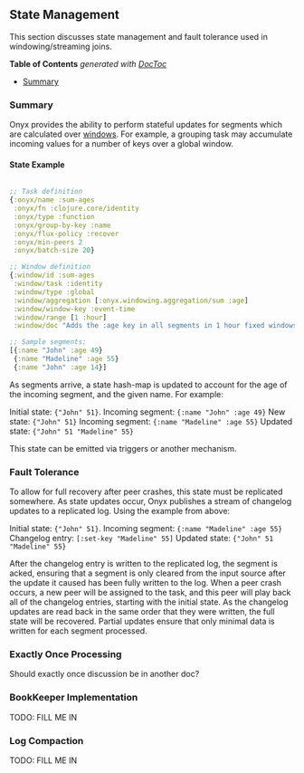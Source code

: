 ## State Management

This section discusses state management and fault tolerance used in windowing/streaming joins.

<!-- START doctoc generated TOC please keep comment here to allow auto update -->
<!-- DON'T EDIT THIS SECTION, INSTEAD RE-RUN doctoc TO UPDATE -->
**Table of Contents**  *generated with [DocToc](http://doctoc.herokuapp.com/)*

- [Summary](#summary)

<!-- END doctoc generated TOC please keep comment here to allow auto update -->

### Summary

Onyx provides the ability to perform stateful updates for segments which are
calculated over [windows](LINKTOWINDOWINGDOC.MD#FIXME). For example, a grouping
task may accumulate incoming values for a number of keys over a global window.

#### State Example

```clojure

;; Task definition
{:onyx/name :sum-ages
 :onyx/fn :clojure.core/identity
 :onyx/type :function
 :onyx/group-by-key :name
 :onyx/flux-policy :recover
 :onyx/min-peers 2
 :onyx/batch-size 20}

;; Window definition
{:window/id :sum-ages
 :window/task :identity
 :window/type :global
 :window/aggregation [:onyx.windowing.aggregation/sum :age]
 :window/window-key :event-time
 :window/range [1 :hour]
 :window/doc "Adds the :age key in all segments in 1 hour fixed windows"}

;; Sample segments:
[{:name "John" :age 49}
 {:name "Madeline" :age 55}
 {:name "John" :age 14}]
```

As segments arrive, a state hash-map is updated to account for the age of the incoming
segment, and the given name. For example:

Initial state: `{"John" 51}`. 
Incoming segment: `{:name "John" :age 49}` 
New state: `{"John" 51}`
Incoming segment: `{:name "Madeline" :age 55}`
Updated state: `{"John" 51 "Madeline" 55}`

This state can be emitted via triggers or another mechanism. 

### Fault Tolerance

To allow for full recovery after peer crashes, this state must be replicated
somewhere. As state updates occur, Onyx publishes a stream of changelog updates
to a replicated log. Using the example from above:

Initial state: `{"John" 51}`. 
Incoming segment: `{:name "Madeline" :age 55}`
Changelog entry: `[:set-key "Madeline" 55]`
Updated state: `{"John" 51 "Madeline" 55}`

After the changelog entry is written to the replicated log, the segment is
acked, ensuring that a segment is only cleared from the input source after the
update it caused has been fully written to the log.  When a peer crash occurs,
a new peer will be assigned to the task, and this peer will play back all of
the changelog entries, starting with the initial state. As the changelog
updates are read back in the same order that they were written, the full state
will be recovered. Partial updates ensure that only minimal data is written for
each segment processed.

### Exactly Once Processing

Should exactly once discussion be in another doc?

### BookKeeper Implementation

TODO: FILL ME IN

### Log Compaction

TODO: FILL ME IN
